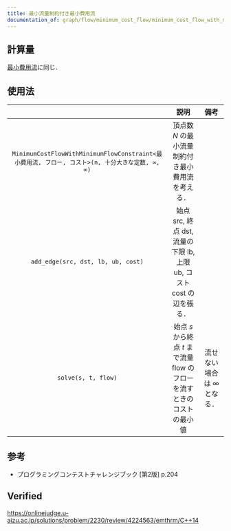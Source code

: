 ```yaml
---
title: 最小流量制約付き最小費用流
documentation_of: graph/flow/minimum_cost_flow/minimum_cost_flow_with_minimum_flow_constraint.hpp
---
```



## 計算量

[最小費用流](minimum_cost_flow.md)に同じ．


## 使用法

||説明|備考|
|:--:|:--:|:--:|
|`MinimumCostFlowWithMinimumFlowConstraint<最小費用流, フロー, コスト>(n, 十分大きな定数, ∞, ∞)`|頂点数 $N$ の最小流量制約付き最小費用流を考える．||
|`add_edge(src, dst, lb, ub, cost)`|始点 $\mathrm{src}$, 終点 $\mathrm{dst}$, 流量の下限 $\mathrm{lb}$, 上限 $\mathrm{ub}$, コスト $\mathrm{cost}$ の辺を張る．||
|`solve(s, t, flow)`|始点 $s$ から終点 $t$ まで流量 $\mathrm{flow}$ のフローを流すときのコストの最小値|流せない場合は $\infty$ となる．|


## 参考

- プログラミングコンテストチャレンジブック \[第2版\] p.204


## Verified

https://onlinejudge.u-aizu.ac.jp/solutions/problem/2230/review/4224563/emthrm/C++14

